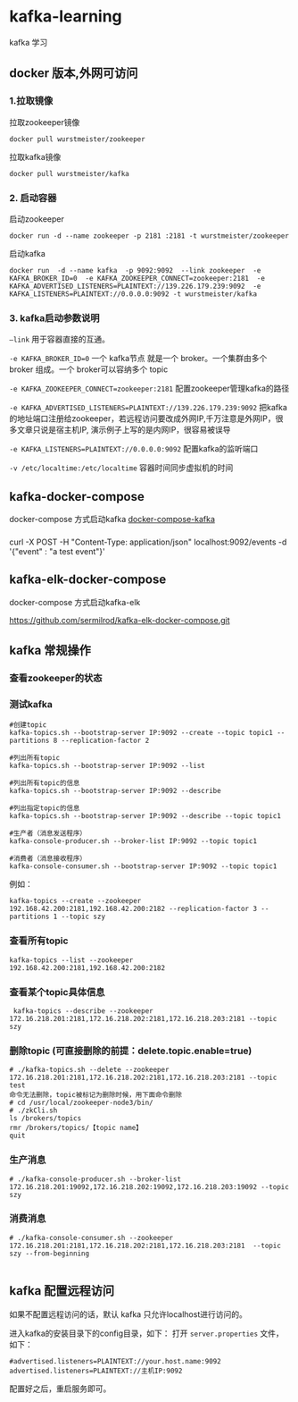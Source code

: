 # kafka-learning

kafka 学习
## docker 版本,外网可访问

### 1.拉取镜像

拉取zookeeper镜像

```
docker pull wurstmeister/zookeeper  

```
拉取kafka镜像
```
docker pull wurstmeister/kafka  

```

### 2. 启动容器
启动zookeeper

```
docker run -d --name zookeeper -p 2181 :2181 -t wurstmeister/zookeeper  
```

启动kafka

```
docker run  -d --name kafka  -p 9092:9092  --link zookeeper  -e KAFKA_BROKER_ID=0  -e KAFKA_ZOOKEEPER_CONNECT=zookeeper:2181  -e KAFKA_ADVERTISED_LISTENERS=PLAINTEXT://139.226.179.239:9092  -e KAFKA_LISTENERS=PLAINTEXT://0.0.0.0:9092 -t wurstmeister/kafka 
```

### 3. kafka启动参数说明
   
`–link` 用于容器直接的互通。

`-e KAFKA_BROKER_ID=0` 一个 kafka节点 就是一个 broker。一个集群由多个 broker 组成。一个 broker可以容纳多个 topic

`-e KAFKA_ZOOKEEPER_CONNECT=zookeeper:2181` 配置zookeeper管理kafka的路径

`-e KAFKA_ADVERTISED_LISTENERS=PLAINTEXT://139.226.179.239:9092` 把kafka的地址端口注册给zookeeper，若远程访问要改成外网IP,千万注意是外网IP，很多文章只说是宿主机IP, 演示例子上写的是内网IP，很容易被误导

`-e KAFKA_LISTENERS=PLAINTEXT://0.0.0.0:9092` 配置kafka的监听端口

`-v /etc/localtime:/etc/localtime` 容器时间同步虚拟机的时间




## kafka-docker-compose

docker-compose 方式启动kafka
[docker-compose-kafka](https://github.com/conduktor/kafka-stack-docker-compose)



### 

 curl -X POST -H "Content-Type: application/json" localhost:9092/events -d '{"event" : "a test event"}'

## kafka-elk-docker-compose

docker-compose 方式启动kafka-elk


https://github.com/sermilrod/kafka-elk-docker-compose.git

## kafka 常规操作

### 查看zookeeper的状态
### 测试kafka

```
#创建topic
kafka-topics.sh --bootstrap-server IP:9092 --create --topic topic1 --partitions 8 --replication-factor 2

#列出所有topic
kafka-topics.sh --bootstrap-server IP:9092 --list

#列出所有topic的信息
kafka-topics.sh --bootstrap-server IP:9092 --describe

#列出指定topic的信息
kafka-topics.sh --bootstrap-server IP:9092 --describe --topic topic1

#生产者（消息发送程序）
kafka-console-producer.sh --broker-list IP:9092 --topic topic1

#消费者（消息接收程序）
kafka-console-consumer.sh --bootstrap-server IP:9092 --topic topic1
```

例如：

```
kafka-topics --create --zookeeper 192.168.42.200:2181,192.168.42.200:2182 --replication-factor 3 --partitions 1 --topic szy

```


### 查看所有topic

```
kafka-topics --list --zookeeper 192.168.42.200:2181,192.168.42.200:2182 

```

### 查看某个topic具体信息

```
 kafka-topics --describe --zookeeper 172.16.218.201:2181,172.16.218.202:2181,172.16.218.203:2181 --topic szy
```

### 删除topic (可直接删除的前提：delete.topic.enable=true)

```
# ./kafka-topics.sh --delete --zookeeper 172.16.218.201:2181,172.16.218.202:2181,172.16.218.203:2181 --topic test 
命令无法删除，topic被标记为删除时候，用下面命令删除
# cd /usr/local/zookeeper-node3/bin/
# ./zkCli.sh
ls /brokers/topics
rmr /brokers/topics/【topic name】
quit
```


### 生产消息

```
# ./kafka-console-producer.sh --broker-list 172.16.218.201:19092,172.16.218.202:19092,172.16.218.203:19092 --topic szy 

```
### 消费消息

```
# ./kafka-console-consumer.sh --zookeeper 172.16.218.201:2181,172.16.218.202:2181,172.16.218.203:2181  --topic szy --from-beginning


```
## kafka 配置远程访问

如果不配置远程访问的话，默认 kafka 只允许localhost进行访问的。

进入kafka的安装目录下的config目录，如下：
打开 `server.properties` 文件，如下：
```
#advertised.listeners=PLAINTEXT://your.host.name:9092
advertised.listeners=PLAINTEXT://主机IP:9092
```

配置好之后，重启服务即可。

